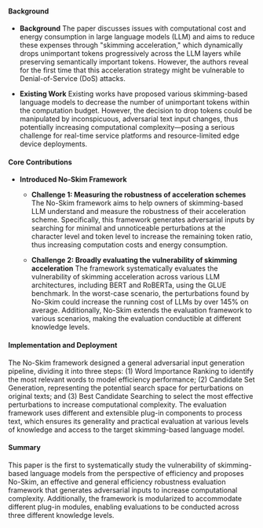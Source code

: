 #### Background
- **Background**
The paper discusses issues with computational cost and energy consumption in large language models (LLM) and aims to reduce these expenses through "skimming acceleration," which dynamically drops unimportant tokens progressively across the LLM layers while preserving semantically important tokens. However, the authors reveal for the first time that this acceleration strategy might be vulnerable to Denial-of-Service (DoS) attacks.

- **Existing Work**
Existing works have proposed various skimming-based language models to decrease the number of unimportant tokens within the computation budget. However, the decision to drop tokens could be manipulated by inconspicuous, adversarial text input changes, thus potentially increasing computational complexity—posing a serious challenge for real-time service platforms and resource-limited edge device deployments.

#### Core Contributions
- **Introduced No-Skim Framework**
    - **Challenge 1: Measuring the robustness of acceleration schemes**
        The No-Skim framework aims to help owners of skimming-based LLM understand and measure the robustness of their acceleration scheme. Specifically, this framework generates adversarial inputs by searching for minimal and unnoticeable perturbations at the character level and token level to increase the remaining token ratio, thus increasing computation costs and energy consumption.

    - **Challenge 2: Broadly evaluating the vulnerability of skimming acceleration**
        The framework systematically evaluates the vulnerability of skimming acceleration across various LLM architectures, including BERT and RoBERTa, using the GLUE benchmark. In the worst-case scenario, the perturbations found by No-Skim could increase the running cost of LLMs by over 145% on average. Additionally, No-Skim extends the evaluation framework to various scenarios, making the evaluation conductible at different knowledge levels.

#### Implementation and Deployment
The No-Skim framework designed a general adversarial input generation pipeline, dividing it into three steps: (1) Word Importance Ranking to identify the most relevant words to model efficiency performance; (2) Candidate Set Generation, representing the potential search space for perturbations on original texts; and (3) Best Candidate Searching to select the most effective perturbations to increase computational complexity. The evaluation framework uses different and extensible plug-in components to process text, which ensures its generality and practical evaluation at various levels of knowledge and access to the target skimming-based language model.

#### Summary
This paper is the first to systematically study the vulnerability of skimming-based language models from the perspective of efficiency and proposes No-Skim, an effective and general efficiency robustness evaluation framework that generates adversarial inputs to increase computational complexity. Additionally, the framework is modularized to accommodate different plug-in modules, enabling evaluations to be conducted across three different knowledge levels.
